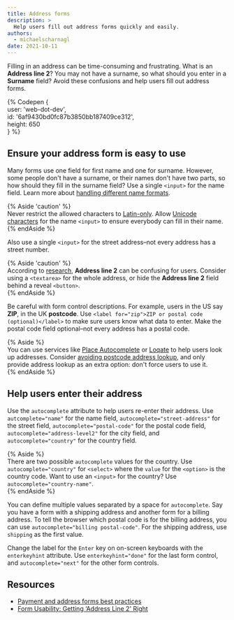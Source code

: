 ```yaml
---
title: Address forms
description: >
  Help users fill out address forms quickly and easily.
authors:
  - michaelscharnagl
date: 2021-10-11
---
```


Filling in an address can be time-consuming and frustrating. 
What is an **Address line 2**? 
You may not have a surname, so what should you enter in a **Surname** field? 
Avoid these confusions and help users fill out address forms.

{% Codepen {  
  user: 'web-dot-dev',  
  id: '6af9430bd0fc87b3850bb187409ce312',  
  height: 650  
} %}

## Ensure your address form is easy to use

Many forms use one field for first name and one for surname. 
However, some people don't have a surname, or their names don't have two parts, 
so how should they fill in the surname field? Use a single `<input>` for the name field. 
Learn more about [handling different name formats](/learn/forms/internationalization/#ensure-your-form-can-handle-different-name-formats).

{% Aside 'caution' %}  
Never restrict the allowed characters to 
[Latin-only](https://en.wikipedia.org/wiki/Latin_alphabet). 
Allow [Unicode characters](/payment-and-address-form-best-practices/#unicode-matching) 
for the name `<input>` to ensure everybody can fill in their name.  
{% endAside %}

Also use a single `<input>` for the street address–not every address has a street number.

{% Aside 'caution' %}  
According to [research](https://baymard.com/blog/address-line-2), 
**Address line 2** can be confusing for users. 
Consider using a `<textarea>` for the whole address, 
or hide the **Address line 2** field behind a reveal `<button>`.  
{% endAside %}

Be careful with form control descriptions. 
For example, users in the US say **ZIP**, in the UK **postcode**. 
Use `<label for="zip">ZIP or postal code (optional)</label>` 
to make sure users know what data to enter. 
Make the postal code field optional–not every address has a postal code.

{% Aside %}  
You can use services like 
[Place Autocomplete](https://developers.google.com/maps/documentation/javascript/examples/places-autocomplete-addressform) or 
[Loqate](https://www.loqate.com/en-us/) to help users look up addresses. 
Consider [avoiding postcode address lookup](/payment-and-address-form-best-practices/#postal-code-address-lookup), 
and only provide address lookup as an extra option: don't force users to use it.  
{% endAside %}

## Help users enter their address

Use the `autocomplete` attribute to help users re-enter their address. 
Use `autcomplete="name"` for the name field, `autocomplete="street-address"` for the street field, 
`autocomplete="postal-code"` for the postal code field, 
`autocomplete="address-level2"` for the city field, and 
`autocomplete="country"` for the country field.

{% Aside %}  
There are two possible `autocomplete` values for the country. 
Use `autocomplete="country"` for `<select>` where the `value` for the `<option>` is the country code. 
Want to use an `<input>` for the country? Use `autocomplete="country-name"`.  
{% endAside %}

You can define multiple values separated by a space for `autocomplete`. 
Say you have a form with a shipping address and another form for a billing address. 
To tell the browser which postal code is for the billing address, 
you can use `autocomplete="billing postal-code"`. 
For the shipping address, use `shipping` as the first value.

Change the label for the `Enter` key on on-screen keyboards with the `enterkeyhint` attribute. 
Use `enterkeyhint="done"` for the last form control, and `autocomplete="next"` for the other form controls.

## Resources

-  [Payment and address forms best practices](/payment-and-address-form-best-practices)
-  [Form Usability: Getting ‘Address Line 2' Right](https://baymard.com/blog/address-line-2)
